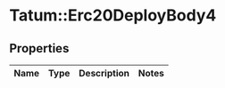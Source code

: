 # Tatum::Erc20DeployBody4

## Properties
Name | Type | Description | Notes
------------ | ------------- | ------------- | -------------

